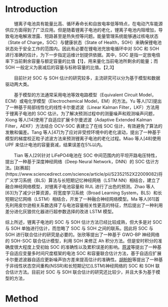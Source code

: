 # Introduction
<p style="text-indent:2em">锂离子电池具有能量比高、循环寿命长和自放电率低等特点，在电动汽车能源供应方面得到了广泛应用。但是随着锂离子电池的老化，锂离子电池内阻增加，导致电池电解液泄露、短路甚至是热失控等问题。能量管理系统能够通过核电状态（State of Charge，SOC）与健康状态（State of Health，SOH）来确保锂电池状态处于安全工作的范围内。因此有必要在锂电池充放电循环中对 SOC 和 SOH 进行准确的估计，为下一步指定运维计划提供依据。其中，SOC 是指一定放电倍率下当前剩余容量与额定容量的比值【1】，用来量化当前电池所剩余的能量；而 SOH 一般定义为衰减后的容量与标称容量的比值。【2,3】

<p style="text-indent:2em">目前针对 SOC 与 SOH 估计的研究较多，主流研究可以分为基于模型和数据驱动两大类。

<p style="text-indent:2em">基于模型的方法通常采用电池等效电路模型（Equivalent Circuit Model，ECM）或电化学模型（Electrochemical Model，EM）的方法。Yu 等人[12]提出了一种基于局部线性化的线性卡尔曼滤波（Linear Kalman Filter，LKF）方法用于锂离子电池的 SOC 估计。为了解决预测过程中的测量噪声和观测噪声问题，Xiong 等人[14]使用了自适应扩展卡尔曼滤波（Adaptive Extended Kalman Filter，AEKF）方法结合 OCV-SOC 表建立了在线 SOC 估计，有效避免了算法的发散和偏差。Tang 等人[47]为了应对非受控环境中的老化波动，提出了一种基于模型的梯度校正粒子滤波方法来预测锂离子电池的老化过程。Miao 等人[48]使用 UPF 来估计电池的容量衰减，结果误差在5%以内。

<p style="text-indent:2em">Tian 等人[29]针对 LiFePO4电池在 SOC 中间范围内的平坦开路电压特性，提出了一种基于深度神经网络（Deep Neural Network，DNN）的 SOC 估计方法。[赵赛超](https://www.sciencedirect.com/science/article/pii/S2352152X22009082)将广义学习系统（BLS）算法与长短期记忆神经网络（LSTM NN）相结合，建立了融合神经网络模型，对锂离子电池容量和 RUL 进行了出色的预测。Zhao 等人[63]为了减少计算资源，将宽度学习系统（Broad Learning System，BLS）和长短期记忆网络（LSTM）相结合，开发了一种融合神经网络模型。Ma 等人[61]首先利用皮尔逊相关系数选择了与电池容量相关性更高的特征，然后提出了一种利用差分进化灰狼优化器进行超参数选择的改进 LSTM 模型。

综上所述，锂离子电池的 SOC 与 SOH 估计方法已经比较成熟，但大多是对 SOC 与 SOH 单独进行估计，而忽略了 SOC 与 SOH 之间的联系。因此将 SOC 与 SOH 进行联合估计的研究是必要的。张欣等提出了一种基于 GWO-BP 神经网络的 SOH-SOC 联合估计模型，利用 SOH 来修正 Ah 积分方法。但是安时积分的准确度很大程度上受初始 SOC 的准确性以及累积误差的影响。[蒋波](https://www.sciencedirect.com/science/article/pii/S0306261919312930)等提出了一种基于自适应变量多时间尺度框架的电池 SOC 和容量联合估计方法，基于自适应扩展卡尔曼滤波器自适应更新噪声协方差来提高估计的准确性。[胡盼盼](https://www.mdpi.com/1996-1073/16/14/5313)等提出了一种基于非线性状态空间重构(NSSR)和长短期记忆(LSTM)神经网络的 SOC 和 SOH 联合估计方法。目前对 SOC 与 SOH 联合估计的研究还比较少，并且大多为基于模型的方法，

# Method